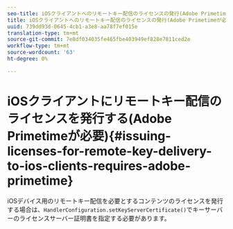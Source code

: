 ```yaml
---
seo-title: iOSクライアントへのリモートキー配信のライセンスの発行(Adobe Primetimeが必要)
title: iOSクライアントへのリモートキー配信のライセンスの発行(Adobe Primetimeが必要)
uuid: 739dd93d-0645-4cb1-a3e8-aa78f7ef015e
translation-type: tm+mt
source-git-commit: 7e8df034035fe465fbe403949ef828e7811ced2e
workflow-type: tm+mt
source-wordcount: '63'
ht-degree: 0%

---
```



# iOSクライアントにリモートキー配信のライセンスを発行する(Adobe Primetimeが必要){#issuing-licenses-for-remote-key-delivery-to-ios-clients-requires-adobe-primetime}

iOSデバイス用のリモートキー配信を必要とするコンテンツのライセンスを発行する場合は、`HandlerConfiguration.setKeyServerCertificate()`でキーサーバーのライセンスサーバー証明書を指定する必要があります。

